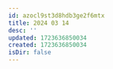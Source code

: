 ```yaml
---
id: azocl9st3d8hdb3ge2f6mtx
title: 2024 03 14
desc: ''
updated: 1723636850034
created: 1723636850034
isDir: false
---
```


